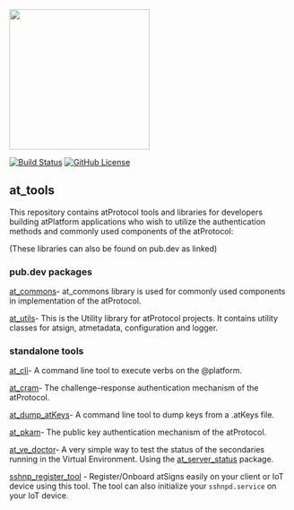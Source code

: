 <img width=250px src="https://atsign.dev/assets/img/atPlatform_logo_gray.svg?sanitize=true">

[![Build Status](https://github.com/atsign-foundation/at_tools/actions/workflows/at_tools.yaml/badge.svg)](https://github.com/atsign-foundation/at_tools/actions/workflows/at_tools.yaml)
[![GitHub License](https://img.shields.io/badge/license-BSD3-blue.svg)](./LICENSE)

## at_tools

This repository contains atProtocol tools and libraries for developers
building atPlatform applications who wish to utilize the authentication
methods and commonly used components of the atProtocol:

(These libraries can also be found on pub.dev as linked)

### pub.dev packages

[at_commons](https://pub.dev/packages/at_commons)- at_commons library
is used for commonly used components in implementation of the atProtocol.

[at_utils](https://pub.dev/packages/at_utils)- This is the Utility library
for atProtocol projects. It contains utility classes for atsign, atmetadata,
configuration and logger.


### standalone tools

[at_cli](./at_cli)- A command line tool to execute verbs on the @platform.

[at_cram](./at_cram)- The challenge–response authentication mechanism of the
atProtocol.

[at_dump_atKeys](./at_dump_atKeys)- A command line tool to dump keys from a
.atKeys file.

[at_pkam](./at_pkam)- The public key authentication mechanism of the
atProtocol.

[at_ve_doctor](./at_ve_doctor)- A very simple way to test the status of the
secondaries running in the Virtual Environment. Using the
[at_server_status](https://pub.dev/packages/at_server_status) package.

[sshnp_register_tool](./sshnp_register_tool/) - Register/Onboard atSigns easily on your client or IoT device using this tool. The tool can also initialize your `sshnpd.service` on your IoT device.
